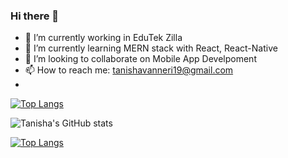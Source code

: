 ### Hi there 👋

- 🔭 I’m currently working in EduTek Zilla
- 🌱 I’m currently learning MERN stack with React, React-Native
- 👯 I’m looking to collaborate on Mobile App Develpoment
- 📫 How to reach me: tanishavanneri19@gmail.com
- 
[![Top Langs](https://github-readme-stats.vercel.app/api/top-langs/?username=19tanisha)](https://github.com/19tanisha/github-readme-stats)



![Tanisha's GitHub stats](https://github-readme-stats.vercel.app/api?username=19tanisha&theme=radical&show_icons=true)


[![Top Langs](https://github-readme-stats.vercel.app/api/top-langs/?username=19tanisha&layout=compact&theme=radical)](https://github.com/19tanisha/github-readme-stats)
